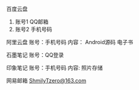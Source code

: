 
百度云盘
1. 账号1 QQ邮箱
2. 账号2 手机号码

阿里云盘
账号：手机号码
内容：
Android源码
电子书

石墨笔记
账号：QQ登录

印象笔记
账号：手机号码
内容:
照片存储

网易邮箱
ShmilyTzero@163.com


